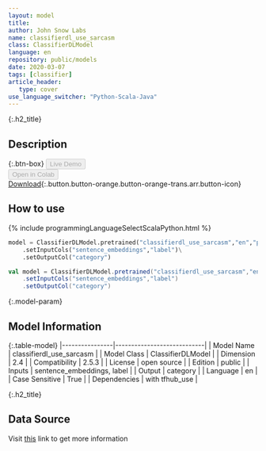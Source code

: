 ```yaml
---
layout: model
title: 
author: John Snow Labs
name: classifierdl_use_sarcasm
class: ClassifierDLModel
language: en
repository: public/models
date: 2020-03-07
tags: [classifier]
article_header:
   type: cover
use_language_switcher: "Python-Scala-Java"
---
```


{:.h2_title}
## Description 




{:.btn-box}
<button class="button button-orange" disabled>Live Demo</button><br/><button class="button button-orange" disabled>Open in Colab</button><br/>[Download](https://s3.amazonaws.com/auxdata.johnsnowlabs.com/public/models/classifierdl_use_sarcasm_en_2.5.3_2.4_1593783319298.zip){:.button.button-orange.button-orange-trans.arr.button-icon}<br/>

## How to use 
<div class="tabs-box" markdown="1">

{% include programmingLanguageSelectScalaPython.html %}

```python
model = ClassifierDLModel.pretrained("classifierdl_use_sarcasm","en","public/models")\
	.setInputCols("sentence_embeddings","label")\
	.setOutputCol("category")
```

```scala
val model = ClassifierDLModel.pretrained("classifierdl_use_sarcasm","en","public/models")
	.setInputCols("sentence_embeddings","label")
	.setOutputCol("category")
```
</div>



{:.model-param}
## Model Information
{:.table-model}
|----------------|----------------------------|
| Model Name     | classifierdl_use_sarcasm   |
| Model Class    | ClassifierDLModel          |
| Dimension      | 2.4                        |
| Compatibility  | 2.5.3                      |
| License        | open source                |
| Edition        | public                     |
| Inputs         | sentence_embeddings, label |
| Output         | category                   |
| Language       | en                         |
| Case Sensitive | True                       |
| Dependencies   | with tfhub_use             |




{:.h2_title}
## Data Source
  
Visit [this](https://github.com/JohnSnowLabs/spark-nlp/blob/master/src/main/scala/com/johnsnowlabs/nlp/annotators/classifier/dl/ClassifierDLModel.scala) link to get more information

